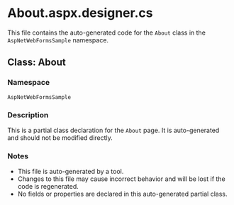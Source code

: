 # About.aspx.designer.cs

This file contains the auto-generated code for the `About` class in the `AspNetWebFormsSample` namespace.

## Class: About

### Namespace
`AspNetWebFormsSample`

### Description
This is a partial class declaration for the `About` page. It is auto-generated and should not be modified directly.

### Notes
- This file is auto-generated by a tool.
- Changes to this file may cause incorrect behavior and will be lost if the code is regenerated.
- No fields or properties are declared in this auto-generated partial class.
